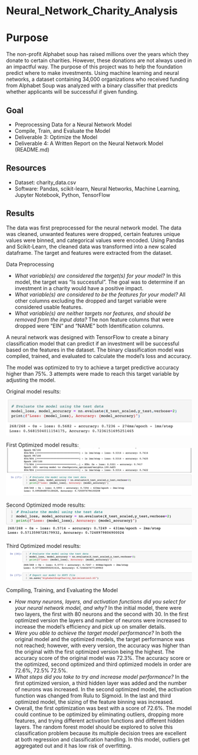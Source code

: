# Neural_Network_Charity_Analysis

# **Purpose**
The non-profit Alphabet soup has raised millions over the years which they donate to certain charities. However, these donations are not always used in an impactful way. The purpose of this project was to help the foundation predict where to make investments. Using machine learning and neural networks, a dataset  containing 34,000 organizations who received funding from Alphabet Soup was analyzed with a binary classifier that predicts whether applicants will be successful if given funding.

## **Goal**
- Preprocessing Data for a Neural Network Model
- Compile, Train, and Evaluate the Model
- Deliverable 3: Optimize the Model
- Deliverable 4: A Written Report on the Neural Network Model (README.md)

## **Resources**
- Dataset: charity_data.csv
- Software: Pandas, scikit-learn, Neural Networks, Machine Learning, Jupyter Notebook, Python, TensorFlow

## **Results**
The data was first preprocessed for the neural network model. The data was cleaned, unwanted features were dropped, certain features unique values were binned, and categorical values were encoded. Using Pandas and Scikit-Learn, the cleaned data was transformed into a new scaled dataframe. The target and features were extracted from the dataset.

Data Preprocessing
- *What variable(s) are considered the target(s) for your model?* In this model, the target was “Is successful”. The goal was to determine if an investment in a charity would have a positive impact.
- *What variable(s) are considered to be the features for your model?* All other columns excluding the dropped and target variable were considered usable features.
- *What variable(s) are neither targets nor features, and should be removed from the input data?* The non feature columns that were dropped were “EIN” and “NAME” both Identification columns.

A neural network was designed with TensorFlow to create a binary classification model that can predict if an investment will be successful based on the features in the dataset. The binary classification model was compiled, trained, and evaluated to calculate the model’s loss and accuracy.

The model was optimized to try to achieve a target predictive accuracy higher than 75%. 3 attempts were made to reach this target variable by adjusting the model.

Original model results:

![1](images/1.png) 

First Optimized model results:
![2](images/2.png)

Second Optimized mode results:
![3](images/3.png)

Third Optimized model results:
![4](images/4.png)

Compiling, Training, and Evaluating the Model
- *How many neurons, layers, and activation functions did you select for your neural network model, and why?* In the initial model, there were two layers, the first with 80 neurons and the second with 30. In the first optimized version the layers and number of neurons were increased to increase the model’s efficiency and pick up on smaller details.
- *Were you able to achieve the target model performance?* In both the original model and the optimized models, the target performance was not reached; however, with every version, the accuracy was higher than the original with the first optimized version being the highest. The accuracy score of the original model was 72.3%. The accuracy score or the optimized, second optimized and third optimized models in order are 72.6%, 72.5% 72.5%.
- *What steps did you take to try and increase model performance?* In the first optimized version, a third hidden layer was added and the number of neurons was increased. In the second optimized model, the activation function was changed from Rulu to Sigmoid. In the last and third optimized model, the sizing of the feature binning was increased. 
- Overall, the first optimization was best with a score of 72.6%. The model could continue to be optimized by eliminating outliers, dropping more features, and trying different activation functions and different hidden layers. The random forest model should be explored to solve this classification problem because its multiple decision trees are excellent at both regression and classification handling. In this model, outliers get aggregated out and it has low risk of overfitting.
